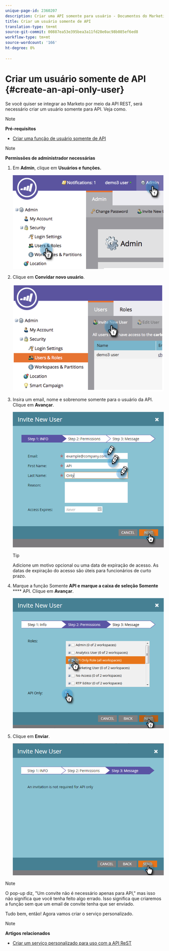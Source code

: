 ```yaml
---
unique-page-id: 2360207
description: Criar uma API somente para usuário - Documentos do Marketing - Documentação do produto
title: Criar um usuário somente de API
translation-type: tm+mt
source-git-commit: 00887ea53e395bea3a11fd28e0ac98b085ef6ed8
workflow-type: tm+mt
source-wordcount: '166'
ht-degree: 0%

---
```



# Criar um usuário somente de API {#create-an-api-only-user}

Se você quiser se integrar ao Marketo por meio da API [](http://developers.marketo.com/documentation/rest/)REST, será necessário criar um usuário somente para API. Veja como.

>[!NOTE]
>
>**Pré-requisitos**
>
>* [Criar uma função de usuário somente de API](create-an-api-only-user-role.md)

>



>[!NOTE]
>
>**Permissões de administrador necessárias**

1. Em **Admin**, clique em **Usuários e funções.**

   ![](assets/image2014-9-17-9-3a31-3a31.png)

1. Clique em **Convidar novo usuário**.

   ![](assets/image2014-9-17-9-3a32-3a3.png)

1. Insira um email, nome e sobrenome somente para o usuário da API. Clique em **Avançar**.

   ![](assets/image2016-5-24-10-3a53-3a7.png)

   >[!TIP]
   >
   >Adicione um motivo opcional ou uma data de expiração de acesso. As datas de expiração do acesso são úteis para funcionários de curto prazo.

1. Marque a função Somente **API e marque a caixa de seleção Somente** **** API. Clique em **Avançar**.

   ![](assets/four.png)

1. Clique em **Enviar**.

   ![](assets/image2016-5-24-11-3a8-3a20.png)

>[!NOTE]
>
>O pop-up diz, &quot;Um convite não é necessário apenas para API,&quot; mas isso não significa que você tenha feito algo errado. Isso significa que criaremos a função sem que um email de convite tenha que ser enviado.

Tudo bem, então! Agora vamos criar o serviço personalizado.

>[!NOTE]
>
>**Artigos relacionados**
>
>* [Criar um serviço personalizado para uso com a API ReST](../../../product-docs/administration/additional-integrations/create-a-custom-service-for-use-with-rest-api.md)

>



